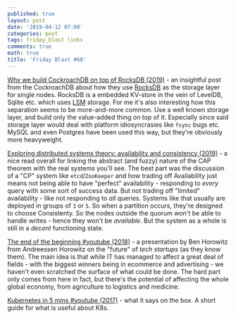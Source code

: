 ```yaml
---
published: true
layout: post
date: '2019-04-12 07:00'
categories: post
tags: friday_blast links
comments: true
math: true
title: 'Friday Blast #68'
---
```

[Why we build CockroachDB on top of RocksDB (2019)](https://www.cockroachlabs.com/blog/cockroachdb-on-rocksd/) - an insightful post from the CockroachDB about how they use [RocksDB](https://rocksdb.org/) as the storage layer for single nodes. RocksDB is a embedded KV-store in the vein of LevelDB, Sqlite etc. which uses [LSM](https://en.wikipedia.org/wiki/Log-structured_merge-tree) storage. For me it's also interesting how this separation seems to be more-and-more common. Use a well known storage layer, and build only the value-added thing on top of it. Especially since said storage layer would deal with platform idiosyncrasies like `fsync` bugs etc. MySQL and even Postgres have been used this way, but they're obviously more heavyweight.

[Exploring distributed systems theory: availability and consistency (2019)](https://hackernoon.com/exploring-distributed-system-theory-availability-and-consistency-e8c59e0875cd) - a nice read overall for linking the abstract (and fuzzy) nature of the CAP theorem with the real systems you'll see. The best part was the discussion of a "CP" system like `etcd`/`ZooKeeper` and how trading off Availability just means not being able to have "perfect" availability - responding to _every_ query with some sort of success data. But not trading off "limited" availability - like not responding to _all_ queries. Systems like that usually are deployed in groups of `3` or `5`. So when a partition occurs, they're designed to choose Consistenty. So the nodes outside the quorum won't be able to handle writes - hence they won't be _available_. But the system as a whole is still in a _decent_ functioning state.

[The end of the beginning #youtube (2018)](https://www.youtube.com/watch?time_continue=7&v=RF5VIwDYIJk) - a presentation by Ben Horowitz from Andreessen Horowitz on the "future" of _tech startups_ (as they know them). The main idea is that while IT has managed to affect a great deal of fields - with the biggest winners being in ecommerce and advertising - we haven't even scratched the surface of what could be done. The hard part only comes from here in fact, but there's the potential of affecting the whole global economy, from agriculture to logistics and medicine.

[Kubernetes in 5 mins #youtube (2017)](https://www.youtube.com/watch?v=PH-2FfFD2PU) - what it says on the box. A short guide for what is useful about K8s.

